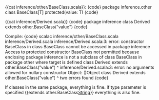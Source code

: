 {{cat inference/other/BaseClass.scala}}:
{code} 
package inference.other
class BaseClass[T] protected(value: T)
{code}

{{cat inference/Derived.scala}}
{code}
package inference
class Derived extends other.BaseClass("value")
{code}

Compile:
{code}
scalac inference/other/BaseClass.scala inference/Derived.scala 
inference/Derived.scala:3: error: constructor BaseClass in class BaseClass cannot be accessed in package inference
 Access to protected constructor BaseClass not permitted because
 enclosing package inference is not a subclass of
 class BaseClass in package other where target is defined
class Derived extends other.BaseClass("value")
                            ^
inference/Derived.scala:3: error: no arguments allowed for nullary constructor Object: ()Object
class Derived extends other.BaseClass("value")
                                      ^
two errors found
{code}

If classes in the same package, everything is fine. If type parameter is specified {{extends other.BaseClass[String]("value")}} everything is also fine.
